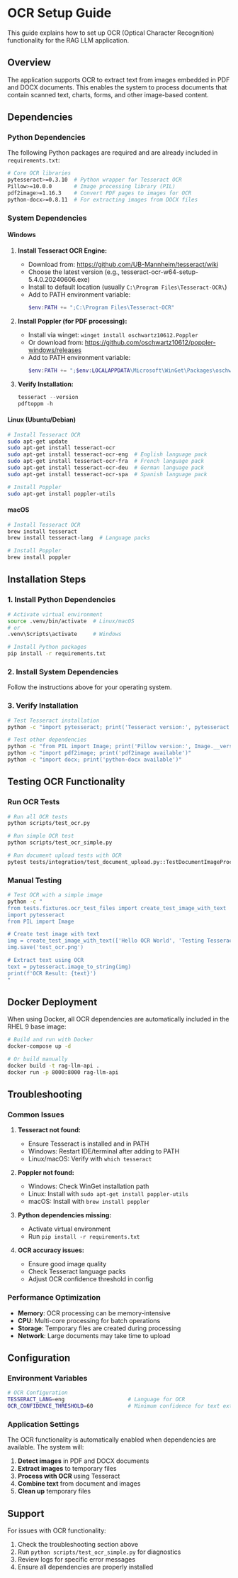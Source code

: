# OCR Setup Guide

This guide explains how to set up OCR (Optical Character Recognition) functionality for the RAG LLM application.

## Overview

The application supports OCR to extract text from images embedded in PDF and DOCX documents. This enables the system to process documents that contain scanned text, charts, forms, and other image-based content.

## Dependencies

### Python Dependencies

The following Python packages are required and are already included in `requirements.txt`:

```bash
# Core OCR libraries
pytesseract>=0.3.10  # Python wrapper for Tesseract OCR
Pillow>=10.0.0       # Image processing library (PIL)
pdf2image>=1.16.3    # Convert PDF pages to images for OCR
python-docx>=0.8.11  # For extracting images from DOCX files
```

### System Dependencies

#### Windows

1. **Install Tesseract OCR Engine:**
   - Download from: https://github.com/UB-Mannheim/tesseract/wiki
   - Choose the latest version (e.g., tesseract-ocr-w64-setup-5.4.0.20240606.exe)
   - Install to default location (usually `C:\Program Files\Tesseract-OCR\`)
   - Add to PATH environment variable:
     ```powershell
     $env:PATH += ";C:\Program Files\Tesseract-OCR"
     ```

2. **Install Poppler (for PDF processing):**
   - Install via winget: `winget install oschwartz10612.Poppler`
   - Or download from: https://github.com/oschwartz10612/poppler-windows/releases
   - Add to PATH environment variable:
     ```powershell
     $env:PATH += ";$env:LOCALAPPDATA\Microsoft\WinGet\Packages\oschwartz10612.Poppler_Microsoft.Winget.Source_8wekyb3d8bbwe\poppler-24.08.0\Library\bin"
     ```

3. **Verify Installation:**
   ```powershell
   tesseract --version
   pdftoppm -h
   ```

#### Linux (Ubuntu/Debian)

```bash
# Install Tesseract OCR
sudo apt-get update
sudo apt-get install tesseract-ocr
sudo apt-get install tesseract-ocr-eng  # English language pack
sudo apt-get install tesseract-ocr-fra  # French language pack
sudo apt-get install tesseract-ocr-deu  # German language pack
sudo apt-get install tesseract-ocr-spa  # Spanish language pack

# Install Poppler
sudo apt-get install poppler-utils
```

#### macOS

```bash
# Install Tesseract OCR
brew install tesseract
brew install tesseract-lang  # Language packs

# Install Poppler
brew install poppler
```

## Installation Steps

### 1. Install Python Dependencies

```bash
# Activate virtual environment
source .venv/bin/activate  # Linux/macOS
# or
.venv\Scripts\activate     # Windows

# Install Python packages
pip install -r requirements.txt
```

### 2. Install System Dependencies

Follow the instructions above for your operating system.

### 3. Verify Installation

```bash
# Test Tesseract installation
python -c "import pytesseract; print('Tesseract version:', pytesseract.get_tesseract_version())"

# Test other dependencies
python -c "from PIL import Image; print('Pillow version:', Image.__version__)"
python -c "import pdf2image; print('pdf2image available')"
python -c "import docx; print('python-docx available')"
```

## Testing OCR Functionality

### Run OCR Tests

```bash
# Run all OCR tests
python scripts/test_ocr.py

# Run simple OCR test
python scripts/test_ocr_simple.py

# Run document upload tests with OCR
pytest tests/integration/test_document_upload.py::TestDocumentImageProcessing -v
```

### Manual Testing

```bash
# Test OCR with a simple image
python -c "
from tests.fixtures.ocr_test_files import create_test_image_with_text
import pytesseract
from PIL import Image

# Create test image with text
img = create_test_image_with_text(['Hello OCR World', 'Testing Tesseract'])
img.save('test_ocr.png')

# Extract text using OCR
text = pytesseract.image_to_string(img)
print(f'OCR Result: {text}')
"
```

## Docker Deployment

When using Docker, all OCR dependencies are automatically included in the RHEL 9 base image:

```bash
# Build and run with Docker
docker-compose up -d

# Or build manually
docker build -t rag-llm-api .
docker run -p 8000:8000 rag-llm-api
```

## Troubleshooting

### Common Issues

1. **Tesseract not found:**
   - Ensure Tesseract is installed and in PATH
   - Windows: Restart IDE/terminal after adding to PATH
   - Linux/macOS: Verify with `which tesseract`

2. **Poppler not found:**
   - Windows: Check WinGet installation path
   - Linux: Install with `sudo apt-get install poppler-utils`
   - macOS: Install with `brew install poppler`

3. **Python dependencies missing:**
   - Activate virtual environment
   - Run `pip install -r requirements.txt`

4. **OCR accuracy issues:**
   - Ensure good image quality
   - Check Tesseract language packs
   - Adjust OCR confidence threshold in config

### Performance Optimization

- **Memory**: OCR processing can be memory-intensive
- **CPU**: Multi-core processing for batch operations
- **Storage**: Temporary files are created during processing
- **Network**: Large documents may take time to upload

## Configuration

### Environment Variables

```bash
# OCR Configuration
TESSERACT_LANG=eng                    # Language for OCR
OCR_CONFIDENCE_THRESHOLD=60           # Minimum confidence for text extraction
```

### Application Settings

The OCR functionality is automatically enabled when dependencies are available. The system will:

1. **Detect images** in PDF and DOCX documents
2. **Extract images** to temporary files
3. **Process with OCR** using Tesseract
4. **Combine text** from document and images
5. **Clean up** temporary files

## Support

For issues with OCR functionality:

1. Check the troubleshooting section above
2. Run `python scripts/test_ocr_simple.py` for diagnostics
3. Review logs for specific error messages
4. Ensure all dependencies are properly installed 